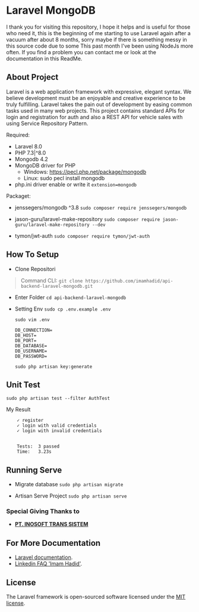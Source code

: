 # Laravel MongoDB

I thank you for visiting this repository, I hope it helps and is useful for those who need it, this is the beginning of me starting to use Laravel again after a vacuum after about 8 months, sorry maybe if there is something messy in this source code due to some This past month I've been using NodeJs more often. If you find a problem you can contact me or look at the documentation in this ReadMe.

## About Project

Laravel is a web application framework with expressive, elegant syntax. We believe development must be an enjoyable and creative experience to be truly fulfilling. Laravel takes the pain out of development by easing common tasks used in many web projects. This project contains standard APIs for login and registration for auth and also a REST API for vehicle sales with using Service Repository Pattern.

Required:
- Laravel 8.0
- PHP 7.3|^8.0
- Mongodb 4.2
- MongoDB driver for PHP 
    - Windows: https://pecl.php.net/package/mongodb
    - Linux: sudo pecl install mongodb
- php.ini driver enable or write it
 `extension=mongodb`


Packaget:
- jenssegers/mongodb ^3.8
 `sudo composer require jenssegers/mongodb`

- jason-guru/laravel-make-repository
 `sudo composer require jason-guru/laravel-make-repository --dev`

- tymon/jwt-auth
 `sudo composer require tymon/jwt-auth`

## How To Setup

- Clone Repositori
> Command CLI: `git clone https://github.com/imamhadid/api-backend-laravel-mongodb.git`
- Enter Folder
 `cd api-backend-laravel-mongodb`
- Setting Env
   `sudo cp .env.example .env`

   `sudo vim .env`

    ``````
    DB_CONNECTION=
    DB_HOST=
    DB_PORT=
    DB_DATABASE=
    DB_USERNAME=
    DB_PASSWORD=
    ``````

   `sudo php artisan key:generate`


## Unit Test

 `sudo php artisan test --filter AuthTest`

My Result
`````
    ✓ register
    ✓ login with valid credentials
    ✓ login with invalid credentials


    Tests:  3 passed
    Time:   3.23s
`````

## Running Serve

- Migrate database
   `sudo php artisan migrate`

- Artisan Serve Project
   `sudo php artisan serve`

### Special Giving Thanks to

- **[PT. INOSOFT TRANS SISTEM](https://inosoftweb.com/)**



## For More Documentation

- [Laravel documentation](https://laravel.com/docs/contributions).
- [Linkedin FAQ 'Imam Hadid'](https://www.linkedin.com/in/hadit1297/).


## License

The Laravel framework is open-sourced software licensed under the [MIT license](https://opensource.org/licenses/MIT).
